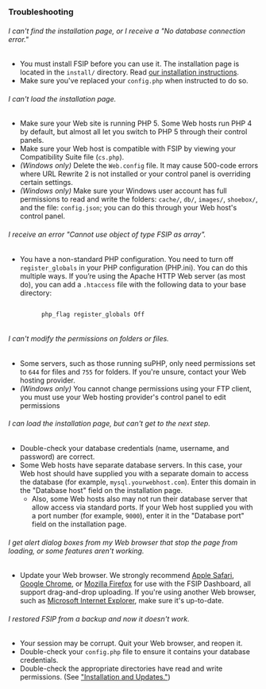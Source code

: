 ### Troubleshooting

###### I can't find the installation page, or I receive a "No database connection error."

- You must install FSIP before you can use it. The installation page is located in the `install/` directory. Read [our installation instructions](/docs/installation-and-updates/).
- Make sure you've replaced your `config.php` when instructed to do so.

###### I can't load the installation page.

- Make sure your Web site is running PHP 5. Some Web hosts run PHP 4 by default, but almost all let you switch to PHP 5 through their control panels.
- Make sure your Web host is compatible with FSIP by viewing your Compatibility Suite file (`cs.php`).
- *(Windows only)* Delete the `Web.config` file. It may cause 500-code errors where URL Rewrite 2 is not installed or your control panel is overriding certain settings.
- *(Windows only)* Make sure your Windows user account has full permissions to read and write the folders: `cache/`, `db/`, `images/`, `shoebox/`, and the file: `config.json`; you can do this through your Web host's control panel.

###### I receive an error "Cannot use object of type FSIP as array".

- You have a non-standard PHP configuration. You need to turn off `register_globals` in your PHP configuration (PHP.ini). You can do this multiple ways. If you&#8217;re using the Apache HTTP Web server (as most do), you can add a `.htaccess` file with the following data to your base directory:

	<pre><code><IfModule mod_php5.c>
		php_flag register_globals Off
	</IfModule></code></pre>

###### I can't modify the permissions on folders or files.

- Some servers, such as those running suPHP, only need permissions set to `644` for files and `755` for folders. If you're unsure, contact your Web hosting provider.
- *(Windows only)* You cannot change permissions using your FTP client, you must use your Web hosting provider's control panel to edit permissions

###### I can load the installation page, but can't get to the next step.

- Double-check your database credentials (name, username, and password) are correct.
- Some Web hosts have separate database servers. In this case, your Web host should have supplied you with a separate domain to access the database (for example, `mysql.yourwebhost.com`). Enter this domain in the "Database host" field on the installation page.
	- Also, some Web hosts also may not run their database server that allow access via standard ports. If your Web host supplied you with a port number (for example, `9000`), enter it in the "Database port" field on the installation page.

###### I get alert dialog boxes from my Web browser that stop the page from loading, or some features aren't working.

- Update your Web browser. We strongly recommend [Apple Safari](http://www.apple.com/safari/), [Google Chrome](http://www.google.com/chrome/), or [Mozilla Firefox](http://www.mozilla.com/firefox/) for use with the FSIP Dashboard, all support drag-and-drop uploading. If you're using another Web browser, such as [Microsoft Internet Explorer](http://www.microsoft.com/ie/), make sure it's up-to-date.

###### I restored FSIP from a backup and now it doesn't work.

- Your session may be corrupt. Quit your Web browser, and reopen it. 
- Double-check your `config.php` file to ensure it contains your database credentials.
- Double-check the appropriate directories have read and write permissions. (See ["Installation and Updates."](/docs/installation-and-updates/))
